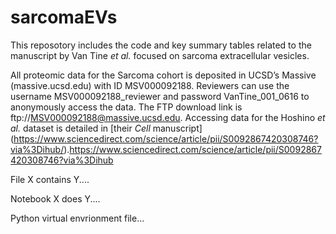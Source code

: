 # sarcomaEVs
This reposotory includes the code and key summary tables related to the manuscript by Van Tine _et al._ focused on sarcoma extracellular vesicles.

All proteomic data for the Sarcoma cohort is deposited in UCSD’s Massive (massive.ucsd.edu) with ID MSV000092188. Reviewers can use the username MSV000092188_reviewer and password VanTine_001_0616 to anonymously access the data. The FTP download link is ftp://MSV000092188@massive.ucsd.edu. Accessing data for the Hoshino _et al._ dataset is detailed in [their _Cell_ manuscript] (https://www.sciencedirect.com/science/article/pii/S0092867420308746?via%3Dihub/).https://www.sciencedirect.com/science/article/pii/S0092867420308746?via%3Dihub

File X contains Y....

Notebook X does Y....

Python virtual envrionment file...
